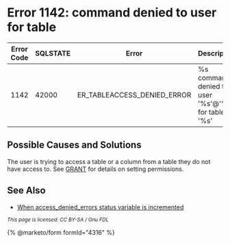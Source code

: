 # Error 1142: command denied to user for table

| Error Code | SQLSTATE | Error                          | Description                                        |
| ---------- | -------- | ------------------------------ | -------------------------------------------------- |
| 1142       | 42000    | ER\_TABLEACCESS\_DENIED\_ERROR | %s command denied to user '%s'@'%s' for table '%s' |

## Possible Causes and Solutions

The user is trying to access a table or a column from a table they do not have access to. See [GRANT](https://app.gitbook.com/s/SsmexDFPv2xG2OTyO5yV/reference/sql-statements/account-management-sql-statements/grant) for details on setting permissions.

## See Also

* [When access\_denied\_errors status variable is incremented](https://github.com/mariadb-corporation/docs-server/blob/test/general-resources/security/user-account-management/incrementing-of-the-access_denied_errors-status-variable.md)

<sub>_This page is licensed: CC BY-SA / Gnu FDL_</sub>

{% @marketo/form formId="4316" %}
